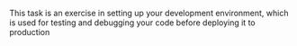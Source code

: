 This task is an exercise in setting up your development environment, which is used for testing and debugging your code before deploying it to production
